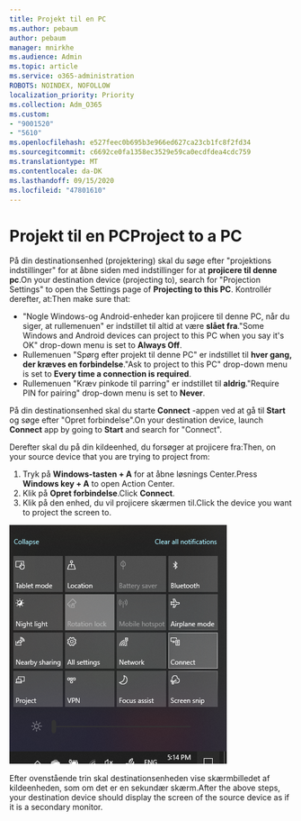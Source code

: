 ```yaml
---
title: Projekt til en PC
ms.author: pebaum
author: pebaum
manager: mnirkhe
ms.audience: Admin
ms.topic: article
ms.service: o365-administration
ROBOTS: NOINDEX, NOFOLLOW
localization_priority: Priority
ms.collection: Adm_O365
ms.custom:
- "9001520"
- "5610"
ms.openlocfilehash: e527feec0b695b3e966ed627ca23cb1fc8f2fd34
ms.sourcegitcommit: c6692ce0fa1358ec3529e59ca0ecdfdea4cdc759
ms.translationtype: MT
ms.contentlocale: da-DK
ms.lasthandoff: 09/15/2020
ms.locfileid: "47801610"
---
```

# <a name="project-to-a-pc"></a><span data-ttu-id="32457-102">Projekt til en PC</span><span class="sxs-lookup"><span data-stu-id="32457-102">Project to a PC</span></span>

<span data-ttu-id="32457-103">På din destinationsenhed (projektering) skal du søge efter "projektions indstillinger" for at åbne siden med indstillinger for at **projicere til denne pc**.</span><span class="sxs-lookup"><span data-stu-id="32457-103">On your destination device (projecting to), search for "Projection Settings" to open the Settings page of **Projecting to this PC**.</span></span> <span data-ttu-id="32457-104">Kontrollér derefter, at:</span><span class="sxs-lookup"><span data-stu-id="32457-104">Then make sure that:</span></span>
- <span data-ttu-id="32457-105">"Nogle Windows-og Android-enheder kan projicere til denne PC, når du siger, at rullemenuen" er indstillet til altid at være **slået fra**.</span><span class="sxs-lookup"><span data-stu-id="32457-105">"Some Windows and Android devices can project to this PC when you say it's OK" drop-down menu is set to **Always Off**.</span></span>
- <span data-ttu-id="32457-106">Rullemenuen "Spørg efter projekt til denne PC" er indstillet til **hver gang, der kræves en forbindelse**.</span><span class="sxs-lookup"><span data-stu-id="32457-106">"Ask to project to this PC" drop-down menu is set to **Every time a connection is required**.</span></span>
- <span data-ttu-id="32457-107">Rullemenuen "Kræv pinkode til parring" er indstillet til **aldrig**.</span><span class="sxs-lookup"><span data-stu-id="32457-107">"Require PIN for pairing" drop-down menu is set to **Never**.</span></span>

<span data-ttu-id="32457-108">På din destinationsenhed skal du starte **Connect** -appen ved at gå til **Start** og søge efter "Opret forbindelse".</span><span class="sxs-lookup"><span data-stu-id="32457-108">On your destination device, launch **Connect** app by going to **Start** and search for "Connect".</span></span>

<span data-ttu-id="32457-109">Derefter skal du på din kildeenhed, du forsøger at projicere fra:</span><span class="sxs-lookup"><span data-stu-id="32457-109">Then, on your source device that you are trying to project from:</span></span>

1. <span data-ttu-id="32457-110">Tryk på **Windows-tasten + A** for at åbne løsnings Center.</span><span class="sxs-lookup"><span data-stu-id="32457-110">Press **Windows key + A** to open Action Center.</span></span>
2. <span data-ttu-id="32457-111">Klik på **Opret forbindelse**.</span><span class="sxs-lookup"><span data-stu-id="32457-111">Click **Connect**.</span></span>
3. <span data-ttu-id="32457-112">Klik på den enhed, du vil projicere skærmen til.</span><span class="sxs-lookup"><span data-stu-id="32457-112">Click the device you want to project the screen to.</span></span>

![Projekt til en PC](media/project-to-a-pc.png)

<span data-ttu-id="32457-114">Efter ovenstående trin skal destinationsenheden vise skærmbilledet af kildeenheden, som om det er en sekundær skærm.</span><span class="sxs-lookup"><span data-stu-id="32457-114">After the above steps, your destination device should display the screen of the source device as if it is a secondary monitor.</span></span>
